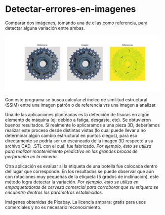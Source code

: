 # Detectar-errores-en-imagenes
Comparar dos imágenes, tomando una de ellas como referencia, para detectar alguna variación entre ambas. 

![Ejemplo](https://github.com/cabustillo13/Detectar-errores-en-piezas/blob/master/Resultados/resultadosFisuras0_1.png)

Con este programa se busca calcular el índice de similitud estructural (SSIM) entre una imagen patrón o de referencia vrs una imagen a analizar.

Una de las aplicaciones planteadas es la detección de fisuras en algún elemento de máquina (ej: debido a fatiga, desgaste, etc). Se obtuvieron buenos resultados.
Sí realmente lo aplicaramos a una pieza 3D, deberíamos realizar este proceso desde distintas vistas (lo cual puede llevar a no determinar algún cambio estructural en puntos ciegos), para eso directamente se podría ser un escaneado de la imagen 3D respecto a su archivo CAD, .STL con el cuál fue fabricado. 
*Por ejemplo, ésto se utiliza para realizar mantenimiento predictivo en las grandes brocas de perforación en la minería.*

Otra aplicación es evaluar si la etiqueta de una botella fue colocada dentro del lugar que corresponde. En los resultados se puede observar que aún con rotaciones 
muy pequeñas de la etiqueta (5 grados de inclinación), este método logra detectar la variación.
*Por ejemplo, ésto se utiliza en empaquetadoras de cerveza comercial para corroborar que su etiqueta se encuentre dentros los parámetros establecidos.*

Imágenes obtenidas de Pixabay. La licencia ampara: gratis para usos comerciales y no es necesario reconocimiento.
